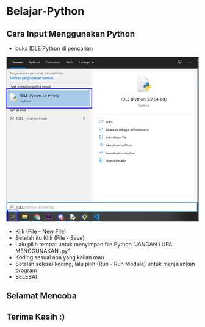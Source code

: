 # Belajar-Python
## Cara Input Menggunakan Python

- buka IDLE Python di pencarian

![Gambar 1](screenshot/1.png)
- Klik (File - New File)
- Setelah itu Klik (File - Save) 
- Lalu pilih tempat untuk menyimpan file Python "JANGAN LUPA MENGGUNAKAN .py"
- Koding sesuai apa yang kalian mau
- Setelah selesai koding, lalu pilih (Run - Run Module) untuk menjalankan program
- SELESAI 
## Selamat Mencoba
## Terima Kasih :)

